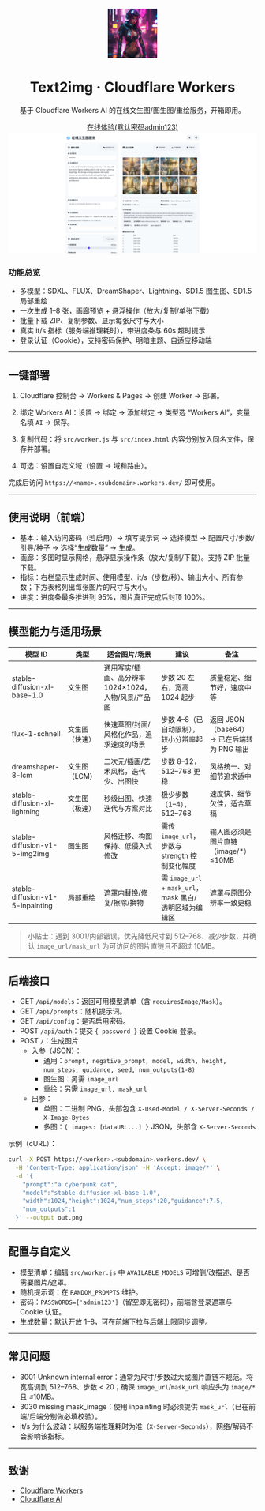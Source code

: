 <p align="center">
  <img alt="text-to-image" src="public/cat0.png" width="100" height="100" />
</p>

<div align="center">
  <h1>Text2img · Cloudflare Workers</h1>
  <p>基于 Cloudflare Workers AI 的在线文生图/图生图/重绘服务，开箱即用。</p>
  <a href="[https://text2img.huarzone.com](https://shiny-king-b3b5.z1956444369.workers.dev/)/" target="_blank">在线体验(默认密码admin123)</a>
</div>

<picture>
  <source media="(prefers-color-scheme: dark)" srcset="public/top-dark.png">
  <img alt="应用截图" src="public/top.png">
</picture>

### 功能总览

- 多模型：SDXL、FLUX、DreamShaper、Lightning、SD1.5 图生图、SD1.5 局部重绘
- 一次生成 1–8 张，画廊预览 + 悬浮操作（放大/复制/单张下载）
- 批量下载 ZIP、复制参数、显示每张尺寸与大小
- 真实 it/s 指标（服务端推理耗时），带进度条与 60s 超时提示
- 登录认证（Cookie），支持密码保护、明暗主题、自适应移动端

---

## 一键部署

1) Cloudflare 控制台 → Workers & Pages → 创建 Worker → 部署。

2) 绑定 Workers AI：设置 → 绑定 → 添加绑定 → 类型选 “Workers AI”，变量名填 `AI` → 保存。

3) 复制代码：将 `src/worker.js` 与 `src/index.html` 内容分别放入同名文件，保存并部署。

4) 可选：设置自定义域（设置 → 域和路由）。

完成后访问 `https://<name>.<subdomain>.workers.dev/` 即可使用。

---

## 使用说明（前端）

- 基本：输入访问密码（若启用）→ 填写提示词 → 选择模型 → 配置尺寸/步数/引导/种子 → 选择“生成数量” → 生成。
- 画廊：多图时显示网格，悬浮显示操作条（放大/复制/下载）。支持 ZIP 批量下载。
- 指标：右栏显示生成时间、使用模型、it/s（步数/秒）、输出大小、所有参数；下方表格列出每张图片的尺寸与大小。
- 进度：进度条最多推进到 95%，图片真正完成后封顶 100%。

---

## 模型能力与适用场景

| 模型 ID | 类型 | 适合图片/场景 | 建议 | 备注 |
| --- | --- | --- | --- | --- |
| stable-diffusion-xl-base-1.0 | 文生图 | 通用写实/插画、高分辨率 1024×1024，人物/风景/产品图 | 步数 20 左右，宽高 1024 起步 | 质量稳定、细节好，速度中等 |
| flux-1-schnell | 文生图（快速） | 快速草图/封面/风格化作品，追求速度的场景 | 步数 4–8（已自动限制），较小分辨率起步 | 返回 JSON（base64）→ 已在后端转为 PNG 输出 |
| dreamshaper-8-lcm | 文生图（LCM） | 二次元/插画/艺术风格，迭代少、出图快 | 步数 8–12，512–768 更稳 | 风格统一、对细节追求适中 |
| stable-diffusion-xl-lightning | 文生图（极速） | 秒级出图、快速迭代与方案对比 | 极少步数（1–4），512–768 | 速度快、细节欠佳，适合草稿 |
| stable-diffusion-v1-5-img2img | 图生图 | 风格迁移、构图保持、低侵入式修改 | 需传 `image_url`，步数与 strength 控制变化幅度 | 输入图必须是图片直链（image/*）≤10MB |
| stable-diffusion-v1-5-inpainting | 局部重绘 | 遮罩内替换/修复/擦除/换物 | 需 `image_url` + `mask_url`，mask 黑白/透明区域为编辑区 | 遮罩与原图分辨率一致更稳 |

> 小贴士：遇到 3001/内部错误，优先降低尺寸到 512–768、减少步数，并确认 `image_url/mask_url` 为可访问的图片直链且不超过 10MB。

---

## 后端接口

- GET `/api/models`：返回可用模型清单（含 `requiresImage/Mask`）。
- GET `/api/prompts`：随机提示词。
- GET `/api/config`：是否启用密码。
- POST `/api/auth`：提交 `{ password }` 设置 Cookie 登录。
- POST `/`：生成图片
  - 入参（JSON）：
    - 通用：`prompt, negative_prompt, model, width, height, num_steps, guidance, seed, num_outputs(1-8)`
    - 图生图：另需 `image_url`
    - 重绘：另需 `image_url, mask_url`
  - 出参：
    - 单图：二进制 PNG，头部包含 `X-Used-Model / X-Server-Seconds / X-Image-Bytes`
    - 多图：`{ images: [dataURL...] }` JSON，头部含 `X-Server-Seconds`

示例（cURL）：

```bash
curl -X POST https://<worker>.<subdomain>.workers.dev/ \
  -H 'Content-Type: application/json' -H 'Accept: image/*' \
  -d '{
    "prompt":"a cyberpunk cat",
    "model":"stable-diffusion-xl-base-1.0",
    "width":1024,"height":1024,"num_steps":20,"guidance":7.5,
    "num_outputs":1
  }' --output out.png
```

---

## 配置与自定义

- 模型清单：编辑 `src/worker.js` 中 `AVAILABLE_MODELS` 可增删/改描述、是否需要图片/遮罩。
- 随机提示词：在 `RANDOM_PROMPTS` 维护。
- 密码：`PASSWORDS=['admin123']`（留空即无密码），前端含登录遮罩与 Cookie 认证。
- 生成数量：默认开放 1–8，可在前端下拉与后端上限同步调整。

---

## 常见问题

- 3001 Unknown internal error：通常为尺寸/步数过大或图片直链不规范。将宽高调到 512–768、步数 < 20；确保 `image_url`/`mask_url` 响应头为 `image/*` 且 ≤10MB。
- 3030 missing mask_image：使用 inpainting 时必须提供 `mask_url`（已在前端/后端分别做必填校验）。
- it/s 为什么波动：以服务端推理耗时为准（`X-Server-Seconds`），网络/解码不会影响该指标。

---

## 致谢

- [Cloudflare Workers](https://workers.cloudflare.com/)
- [Cloudflare AI](https://developers.cloudflare.com/workers-ai/)

